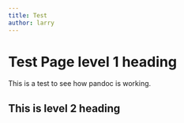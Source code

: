 ```yaml
---
title: Test
author: larry 
---
```

# Test Page level 1 heading

This is a test to see how pandoc is working.

## This is level 2 heading